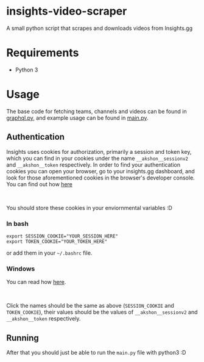 # insights-video-scraper
A small python script that scrapes and downloads videos from Insights.gg


# Requirements 
- Python 3


# Usage
The base code for fetching teams, channels and videos can be found in [graphql.py](./graphql.py), and example usage can be found in [main.py](./main.py). 

## Authentication
Insights uses cookies for authorization, primarily a session and token key, which you can find in your cookies under the name `__akshon__sessionv2` and `__akshon__token` respectively. In order to find your authentication cookies you can open your browser, go to your insights.gg dashboard, and look for those aforementioned cookies in the browser's developer console. You can find out how [here](https://www.cookieyes.com/how-to-check-cookies-on-your-website-manually)


<br>

You should store these cookies in your enviornmental variables :D

### In bash
```
export SESSION_COOKIE="YOUR_SESSION_HERE"
export TOKEN_COOKIE="YOUR_TOKEN_HERE"
``` 

or add them in your `~/.bashrc` file. 


### Windows 
You can read how [here](https://docs.oracle.com/en/database/oracle/machine-learning/oml4r/1.5.1/oread/creating-and-modifying-environment-variables-on-windows.html#GUID-DD6F9982-60D5-48F6-8270-A27EC53807D0).

<br>

Click the names should be the same as above (`SESSION_COOKIE` and `TOKEN_COOKIE`), their values should be the values of `__akshon__sessionv2` and `__akshon__token` respectively.

## Running 
After that you should just be able to run the `main.py` file with python3 :D 